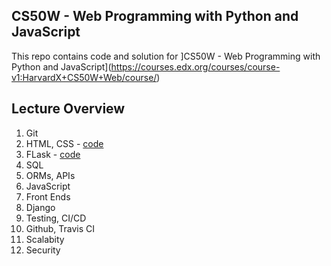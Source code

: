 CS50W -  Web Programming with Python and JavaScript
---

This repo contains code and solution for ]CS50W -  Web Programming with Python and JavaScript](https://courses.edx.org/courses/course-v1:HarvardX+CS50W+Web/course/)

## Lecture Overview

1. Git
2. HTML, CSS -  [code](./src1)
3. FLask - [code](./src2)
4. SQL
5. ORMs, APIs
6. JavaScript
7. Front Ends
8. Django
9. Testing, CI/CD
10. Github, Travis CI
11. Scalabity
12. Security

